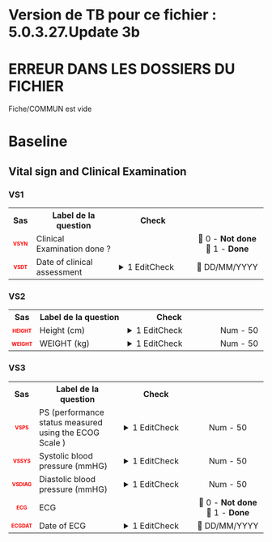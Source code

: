 # Version de TB pour ce fichier : 5.0.3.27.Update 3b  
# ERREUR DANS LES DOSSIERS DU FICHIER  
Fiche/COMMUN est vide
# Baseline 
## Vital sign and Clinical Examination 
### VS1 

<table style='width:100%;'>
<tr>
<th style='width:50px; text-align:center;'><strong>Sas</strong></th>
<th style='width:600px; text-align:center;'><strong>Label de la question </strong></th>
<th style='width:300px; text-align:center;'><strong>Check</strong></th>
<th style='width:300px; text-align:center;'><strongRéponses possibles</strong></th>
</tr>
<tr>
 <tr> 
<td style='width:50px; text-align:center; color:red; font-size: 10px;'> <b> VSYN </b></td> 
 <td style='width:600px; text-align:left;'> Clinical Examination done ?</td>
 <td style='width:600px; text-align:left;'>   </td>
 <td style='width:300px; text-align:center;'> 🔘 0 - <b>Not done</b> <br>🔘 1 - <b>Done</b> <br> </td> 
 </tr>
 <tr> 
<td style='width:50px; text-align:center; color:red; font-size: 10px;'> <b> VSDT </b></td> 
 <td style='width:600px; text-align:left;'> Date of clinical assessment</td>
 <td style='width:600px; text-align:left;'>  <details> <summary>1 EditCheck </summary><table><tr><td> Enabled:[VS.*][VS1.*][VSDT]</td> </tr><tr> <td> <pre><code class='javascript'>#Action Expression 
[VS][VS1][VSYN] == '1'; 
#data Expression 
 
</code></pre> </td><td> </td> </tr></table></details> </td>
 <td style='width:300px; text-align:center;'> 📅 DD/MM/YYYY  </td> 
 </tr>
</table>

### VS2 

<table style='width:100%;'>
<tr>
<th style='width:50px; text-align:center;'><strong>Sas</strong></th>
<th style='width:600px; text-align:center;'><strong>Label de la question </strong></th>
<th style='width:300px; text-align:center;'><strong>Check</strong></th>
<th style='width:300px; text-align:center;'><strongRéponses possibles</strong></th>
</tr>
<tr>
 <tr> 
<td style='width:50px; text-align:center; color:red; font-size: 10px;'> <b> HEIGHT </b></td> 
 <td style='width:600px; text-align:left;'> Height (cm)</td>
 <td style='width:600px; text-align:left;'>  <details> <summary>1 EditCheck </summary><table><tr><td> Valid:[HEIGHT]</td> </tr><tr> <td> <pre><code class='javascript'>#Action Expression 
([HEIGHT] == '') ||
((140 <= [HEIGHT]) && ([HEIGHT] <= 200)) 
#data Expression 
 
</code></pre> </td><td> The height of the patient should be between 140 and 200cm. Please confirm the data.</td> </tr></table></details> </td>
 <td style='width:300px; text-align:center;'> Num - 50 </td> 
 </tr>
 <tr> 
<td style='width:50px; text-align:center; color:red; font-size: 10px;'> <b> WEIGHT </b></td> 
 <td style='width:600px; text-align:left;'> WEIGHT (kg)</td>
 <td style='width:600px; text-align:left;'>  <details> <summary>1 EditCheck </summary><table><tr><td> Valid:[WEIGHT]</td> </tr><tr> <td> <pre><code class='javascript'>#Action Expression 
([WEIGHT] == '') ||
((40 <= [WEIGHT]) && ([WEIGHT] <= 180)) 
#data Expression 
 
</code></pre> </td><td> The weight of the patient should be between 40 and 180kg. Please confirm the data.</td> </tr></table></details> </td>
 <td style='width:300px; text-align:center;'> Num - 50 </td> 
 </tr>
</table>

### VS3 

<table style='width:100%;'>
<tr>
<th style='width:50px; text-align:center;'><strong>Sas</strong></th>
<th style='width:600px; text-align:center;'><strong>Label de la question </strong></th>
<th style='width:300px; text-align:center;'><strong>Check</strong></th>
<th style='width:300px; text-align:center;'><strongRéponses possibles</strong></th>
</tr>
<tr>
 <tr> 
<td style='width:50px; text-align:center; color:red; font-size: 10px;'> <b> VSPS </b></td> 
 <td style='width:600px; text-align:left;'> PS (performance status measured using the ECOG Scale )</td>
 <td style='width:600px; text-align:left;'>  <details> <summary>1 EditCheck </summary><table><tr><td> Valid:[VSPS]</td> </tr><tr> <td> <pre><code class='javascript'>#Action Expression 
([VSPS] == '') ||
((0 <= [VSPS]) && ([VSPS] <= 4)) 
#data Expression 
 
</code></pre> </td><td> The ECOG performance status must be between 0 and 4. Please correct the data.</td> </tr></table></details> </td>
 <td style='width:300px; text-align:center;'> Num - 50 </td> 
 </tr>
 <tr> 
<td style='width:50px; text-align:center; color:red; font-size: 10px;'> <b> VSSYS </b></td> 
 <td style='width:600px; text-align:left;'> Systolic blood pressure (mmHG)</td>
 <td style='width:600px; text-align:left;'>  <details> <summary>1 EditCheck </summary><table><tr><td> Valid:[VSSYS]</td> </tr><tr> <td> <pre><code class='javascript'>#Action Expression 
([VSSYS] == '') ||
((90 <= [VSSYS]) && ([VSSYS] <= 160)) 
#data Expression 
 
</code></pre> </td><td> The systolic blood pressure (SBP) of the patient should be between 90 and 160 mmHg. Please confirm the data.</td> </tr></table></details> </td>
 <td style='width:300px; text-align:center;'> Num - 50 </td> 
 </tr>
 <tr> 
<td style='width:50px; text-align:center; color:red; font-size: 10px;'> <b> VSDIAG </b></td> 
 <td style='width:600px; text-align:left;'> Diastolic blood pressure (mmHG)</td>
 <td style='width:600px; text-align:left;'>  <details> <summary>1 EditCheck </summary><table><tr><td> Valid:[VSDIAG]</td> </tr><tr> <td> <pre><code class='javascript'>#Action Expression 
([VSDIAG] == '') ||
((60 <= [VSDIAG]) && ([VSDIAG] <= 100)) 
#data Expression 
 
</code></pre> </td><td> The diastolic blood pressure (DBP) of the patient should be between 60 and 100 mmHg. Please confirm the data.</td> </tr></table></details> </td>
 <td style='width:300px; text-align:center;'> Num - 50 </td> 
 </tr>
 <tr> 
<td style='width:50px; text-align:center; color:red; font-size: 10px;'> <b> ECG </b></td> 
 <td style='width:600px; text-align:left;'> ECG</td>
 <td style='width:600px; text-align:left;'>   </td>
 <td style='width:300px; text-align:center;'> 🔘 0 - <b>Not done</b> <br>🔘 1 - <b>Done</b> <br> </td> 
 </tr>
 <tr> 
<td style='width:50px; text-align:center; color:red; font-size: 10px;'> <b> ECGDAT </b></td> 
 <td style='width:600px; text-align:left;'> Date of ECG</td>
 <td style='width:600px; text-align:left;'>  <details> <summary>1 EditCheck </summary><table><tr><td> Enabled:[VS.*][VS3.*][ECGDAT]</td> </tr><tr> <td> <pre><code class='javascript'>#Action Expression 
[VS][VS1][VSYN] == '1' && [VS][VS3][ECG]=="1"; 
#data Expression 
 
</code></pre> </td><td> </td> </tr></table></details> </td>
 <td style='width:300px; text-align:center;'> 📅 DD/MM/YYYY  </td> 
 </tr>
</table>

